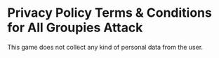 # Privacy Policy Terms & Conditions for All Groupies Attack

This game does not collect any kind of personal data from the user.
